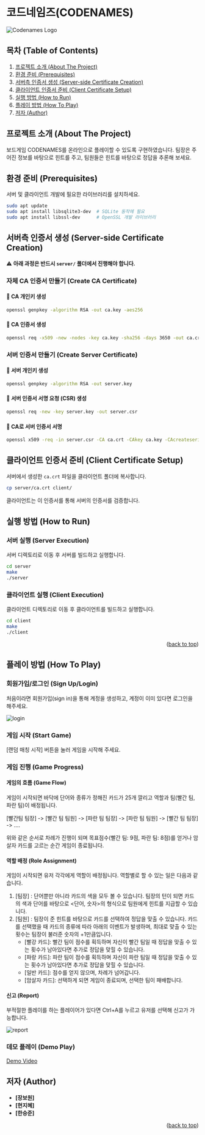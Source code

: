 <a id="readme-top"></a>
# 코드네임즈(CODENAMES)

![Codenames Logo](images/logo.png)

## 목차 (Table of Contents)

1. [프로젝트 소개 (About The Project)](#프로젝트-소개-about-the-project)
2. [환경 준비 (Prerequisites)](#환경-준비-prerequisites)
3. [서버측 인증서 생성 (Server-side Certificate Creation)](#서버측-인증서-생성-server-side-certificate-creation)
4. [클라이언트 인증서 준비 (Client Certificate Setup)](#클라이언트-인증서-준비-client-certificate-setup)
5. [실행 방법 (How to Run)](#실행-방법-how-to-run)
6. [플레이 방법 (How To Play)](#플레이-방법-how-to-play)
7. [저자 (Author)](#저자-author)

## 프로젝트 소개 (About The Project)
보드게임 CODENAMES를 온라인으로 플레이할 수 있도록 구현하였습니다. 팀장은 주어진 정보를 바탕으로 힌트를 주고, 팀원들은 힌트를 바탕으로 정답을 추론해 보세요.


## 환경 준비 (Prerequisites)

서버 및 클라이언트 개발에 필요한 라이브러리를 설치하세요.

```bash
sudo apt update
sudo apt install libsqlite3-dev  # SQLite 동작에 필요
sudo apt install libssl-dev      # OpenSSL 개발 라이브러리
```

## 서버측 인증서 생성 (Server-side Certificate Creation)

⚠️ **아래 과정은 반드시 `server/` 폴더에서 진행해야 합니다.**

### 자체 CA 인증서 만들기 (Create CA Certificate)

#### 📌 CA 개인키 생성

```bash
openssl genpkey -algorithm RSA -out ca.key -aes256
```

#### 📌 CA 인증서 생성

```bash
openssl req -x509 -new -nodes -key ca.key -sha256 -days 3650 -out ca.crt
```

### 서버 인증서 만들기 (Create Server Certificate)

#### 📌 서버 개인키 생성

```bash
openssl genpkey -algorithm RSA -out server.key
```

#### 📌 서버 인증서 서명 요청 (CSR) 생성

```bash
openssl req -new -key server.key -out server.csr
```

#### 📌 CA로 서버 인증서 서명

```bash
openssl x509 -req -in server.csr -CA ca.crt -CAkey ca.key -CAcreateserial -out server.crt -days 3650 -sha256
```

## 클라이언트 인증서 준비 (Client Certificate Setup)

서버에서 생성한 `ca.crt` 파일을 클라이언트 폴더에 복사합니다.

```bash
cp server/ca.crt client/
```

클라이언트는 이 인증서를 통해 서버의 인증서를 검증합니다.

## 실행 방법 (How to Run)

### 서버 실행 (Server Execution)

서버 디렉토리로 이동 후 서버를 빌드하고 실행합니다.

```bash
cd server
make
./server
```

### 클라이언트 실행 (Client Execution)

클라이언트 디렉토리로 이동 후 클라이언트를 빌드하고 실행합니다.

```bash
cd client
make
./client
```

<p align="right">(<a href="#readme-top">back to top</a>)</p>

## 플레이 방법 (How To Play)

### 회원가입/로그인 (Sign Up/Login)

처음이라면 회원가입(sign in)을 통해 계정을 생성하고, 계정이 이미 있다면 로그인을 해주세요.</p>
![login](images/login.png)

### 게임 시작 (Start Game)

[랜덤 매칭 시작] 버튼을 눌러 게임을 시작해 주세요.</p>

### 게임 진행 (Game Progress)

#### 게임의 흐름 (Game Flow)

게임이 시작되면 바닥에 단어와 종류가 정해진 카드가 25개 깔리고 역할과 팀(빨간 팀, 파란 팀)이 배정됩니다. </p>
[빨간팀 팀장] -> [빨간 팀 팀원] -> [파란 팀 팀장] -> [파란 팀 팀원] -> [빨간 팀 팀장] -> .... </p>위와 같은 순서로 차례가 진행이 되며 목표점수(빨간 팀: 9점, 파란 팀: 8점)를 얻거나 암살자 카드를 고르는 순간 게임이 종료됩니다.

#### 역할 배정 (Role Assignment)

게임이 시작되면 유저 각각에게 역할이 배정됩니다. 역할별로 할 수 있는 일은 다음과 같습니다.

1. [팀장] : 단어뿐만 아니라 카드의 색을 모두 볼 수 있습니다. 팀장의 턴이 되면 카드의 색과 단어를 바탕으로 <단어, 숫자>의 형식으로 팀원에게 힌트를 지급할 수 있습니다.
2. [팀원] : 팀장이 준 힌트를 바탕으로 카드를 선택하여 정답을 맞출 수 있습니다. 카드를 선택했을 때 카드의 종류에 따라 아래의 이벤트가 발생하며, 최대로 맞출 수 있는 횟수는 팀장이 불러준 숫자의 +1만큼입니다.
    * [빨강 카드]: 빨간 팀이 점수를 획득하며 자신이 빨간 팀일 때 정답을 맞출 수 있는 횟수가 남아있다면 추가로 정답을 맞힐 수 있습니다.  
    * [파랑 카드]: 파란 팀이 점수를 획득하며 자신이 파란 팀일 때 정답을 맞출 수 있는 횟수가 남아있다면 추가로 정답을 맞힐 수 있습니다.  
    * [일반 카드]: 점수를 얻지 않으며, 차례가 넘어갑니다.
    * [암살자 카드]: 선택하게 되면 게임이 종료되며, 선택한 팀이 패배합니다.

#### 신고 (Report)

부적절한 플레이를 하는 플레이어가 있다면 Ctrl+A를 누르고 유저를 선택해 신고가 가능합니다.</p>
![report](images/report.png)

### 데모 플레이 (Demo Play)

[Demo Video](https://www.youtube.com/watch?v=eX-OVSaTG-Y)

## 저자 (Author)
- **[장보원]**
- **[현지혜]**
- **[한승준]**

<p align="right">(<a href="#readme-top">back to top</a>)</p>
